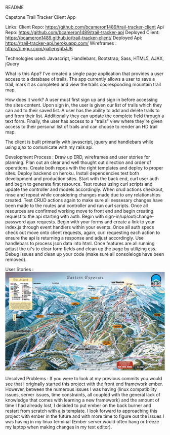 README

Capstone Trail Tracker Client App

Links:
  Client Repo: https://github.com/bcameron1489/trail-tracker-client
  Api Repo: https://github.com/bcameron1489/trail-tracker-api
  Deployed Client: https://bcameron1489.github.io/trail-tracker-client/
  Deployed Api: https://trail-tracker-api.herokuapp.com/
  Wireframes : https://imgur.com/gallery/gbJJ6




Technologies used: Javascript, Handlebars, Bootstrap, Sass, HTML5, AJAX, jQuery

What is this App?
  I've created a single page application that provides a user access to a database of trails.  The app currently allows a user
  to save a trail, mark it as completed and view the trails cooresponding mountain trail map.

How does it work?
  A user must first sign up and sign in before accessing the sites content.  Upon sign in, the user is given our list of trails which they can add
  to their saved list.  A user has the ability to add and delete trails to and from their list.  Additionally they can update the complete field
  through a text form.  Finally, the user has access to a "trails" view where they're given access to their personal list of trails and can
  choose to render an HD trail map.

  The client is built primarily with javascript, jquery and handlebars while using ajax to comunicate with my rails api.


Development Process :
Draw up ERD, wireframes and user stories for planning.
Plan out an clear and well thought out direction and order of operations.
Create both repos with the right templates and deploy to proper sites.
Deploy backend on heroku.
Install dependencies test both development and production sites.
Start with the back end, curl user auth and begin to generate first resource.
Test routes using curl scripts and update the controller and models accordingly.
When crud actions checkout, rinse and repeat while considering changes made due to any relationships created.
Test CRUD actions again to make sure all nessesary changes have been made to the routes and controller and run curl scripts.
Once all resources are confirmed working move to front end and begin creating request to the api starting with auth.
Begin with sign-in/up/out/change-password ajax requests. Begin with your forms and create a link to your index.js through event handlers within your events.
Once all auth specs check out move onto client requests, again, curl requesting each action to ensure the api is returning a response and adjust accordingly.
Use handlebars to process json data into html.
Once features are all running adjust the ui's to clear form fields and clean up the page by utilizing css.
Debug issues and clean up your code (make sure all consolelogs have been removed).


User Stories : ![Alt text](/images/bigsky.jpg?raw=true)

Unsolved Problems :
  If you were to look at my previous commits you would see that I originally started this project with the front end framework ember.  However, between the numerous issues I was having (linux compatibility issues, server issues, time constraints, all coupled with the general lack of knowledge that comes with learning a new framework) and the amount of time I had already lost, I decided to put ember on the back burner and restart from scratch with a js template.  I look forward to approaching this project with ember in the future and with more time to figure out the issues I was having in my linux terminal (Ember server would often hang or freeze my laptop when making changes in my text editor).
